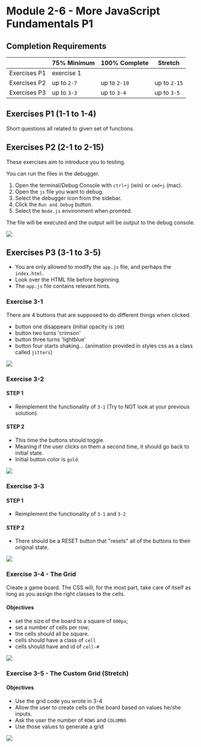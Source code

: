 # Module 2-6 - More JavaScript Fundamentals P1

## Completion Requirements

|              | 75% Minimum | 100% Complete | Stretch      |
| ------------ | ----------- | ------------- | ------------ |
| Exercises P1 | exercise 1  |               |              |
| Exercises P2 | up to `2-7` | up to `2-10`  | up to `2-15` |
| Exercises P3 | up to `3-3` | up to `3-4`   | up to `3-5`  |

## Exercises P1 (1-1 to 1-4)

Short questions all related to given set of functions.

## Exercises P2 (2-1 to 2-15)

These exercises aim to introduce you to testing.

You can run the files in the debugger.

1. Open the terminal/Debug Console with `ctrl+j` (win) or `cmd+j` (mac).
2. Open the `js` file you want to debug.
3. Select the debugger icon from the sidebar.
4. Click the `Run and Debug` button.
5. Select the `Node.js` environment when promted.

The file will be executed and the output will be output to the debug console.

<img src="__lecture/assets/exercises-P2.gif" />

## Exercises P3 (3-1 to 3-5)

- You are only allowed to modify the `app.js` file, and perhaps the `index.html`.
- Look over the HTML file before beginning.
- The `app.js` file contains relevant hints.

### Exercise 3-1

There are 4 buttons that are supposed to do different things when clicked.

- button one disappears (initial opacity is `100`)
- button two turns 'crimson'
- button three turns 'lightblue'
- button four starts shaking... (animation provided in styles css as a class called `jitters`)

<img src="__lecture/assets/exercise-3-1.gif" />

### Exercise 3-2

#### STEP 1

- Reimplement the functionality of `3-1` (Try to NOT look at your previous solution).

#### STEP 2

- This time the buttons should toggle.
- Meaning if the user clicks on them a second time, it should go back to initial state.
- Initial button color is `gold`.

<img src="__lecture/assets/exercise-3-2.gif" />

### Exercise 3-3

#### STEP 1

- Reimplement the functionality of `3-1` and `3-2`

#### STEP 2

- There should be a RESET button that "resets" all of the buttons to their original state.

<img src="__lecture/assets/exercise-3-3.gif" />

### Exercise 3-4 - The Grid

Create a game board. The CSS will, for the most part, take care of itself as long as you assign the right classes to the cells.

#### Objectives

- set the size of the board to a square of `600px`;
- set a number of cells per row;
- the cells should all be square.
- cells should have a class of `cell`
- cells should have and id of `cell-#`

<img src="__lecture/assets/exercise-3-4.gif" />

### Exercise 3-5 - The Custom Grid (Stretch)

#### Objectives

- Use the grid code you wrote in 3-4
- Allow the user to create cells on the board based on values he/she inputs.
- Ask the user the number of `ROWS` and `COLUMNS`
- Use those values to generate a grid

<img src="__lecture/assets/exercise-3-5.gif" />
